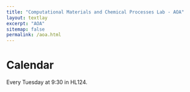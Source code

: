 ```yaml
---
title: "Computational Materials and Chemical Processes Lab - AOA"
layout: textlay
excerpt: "AOA"
sitemap: false
permalink: /aoa.html
---
```


# Calendar

Every Tuesday at 9:30 in HL124.
